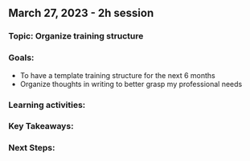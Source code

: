 ## March 27, 2023 - 2h session

### Topic: Organize training structure

### Goals:
- To have a template training structure for the next 6 months
- Organize thoughts in writing to better grasp my professional needs
### Learning activities:


### Key Takeaways:


### Next Steps:
